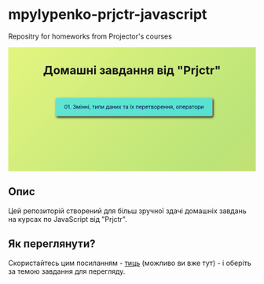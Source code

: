 # mpylypenko-prjctr-javascript
Repositry for homeworks from Projector's courses

<svg fill="none" viewBox="0 0 600 300" width="600" height="300" xmlns="http://www.w3.org/2000/svg">
	<foreignObject width="100%" height="100%">
		<div class="container"><style>@keyframes gradient {0% {background-position: 0% 50%;}50% {background-position: 100% 50%;}100% {background-position: 0% 50%;}}.container{--color-main: #5452ee;--color-primary: #e73c7e;--color-secondary: #23a6d5;--color-tertiary: #ffff;background: linear-gradient(-45deg, var(--color-main), var(--color-primary), var(--color-secondary), var(--color-tertiary)); width: 100%; height: 100%; background-size: 400% 400%;animation: gradient 15s ease infinite;}.link{line-height: 0.5; margin: 10px 0px 0px 10px; border-radius: 3px; padding: 15px 20px; background: rgb(30, 224, 255, 0.65); text-decoration: none; border: 1px solid rgba(190,200,190,0.7); box-shadow: 2px 3px 5px rgb(20,20,20); color: #030147}.wrapper{display: flex; flex-flow: row wrap; padding: 20px 20px; box-sizing: border-box; font-size: 13px;}.main-wrapper{min-height: 500px; width: 100%; background-color: rgba(252, 255, 82, 0.7); display: flex; flex-direction: column; align-items: center;}</style>
			<div class="main-wrapper">
				<h1 align="center">Домашні завдання від "Prjctr"</h1>
				<div class="wrapper">
					<a class="link" target="_blank" href="01">
						<p style="margin:0; line-height: 100%;">01. Змінні, типи даних та їх перетворення, оператори</p>
					</a>
				</div>
			</div>
		</div>
	</foreignObject>
</svg>


## Опис

Цей репозиторій створений для більш зручної здачі домашніх завдань на курсах по JavaScript від "Prjctr".

## Як переглянути?

Скористайтесь цим посиланням - [тиць] (можливо ви вже тут) - і оберіть за темою завдання для перегляду.

[тиць]: https://zazzizzuza.github.io/mpylypenko-prjctr-javascript/

[01]: https://zazzizzuza.github.io/mpylypenko-prjctr-javascript/01
